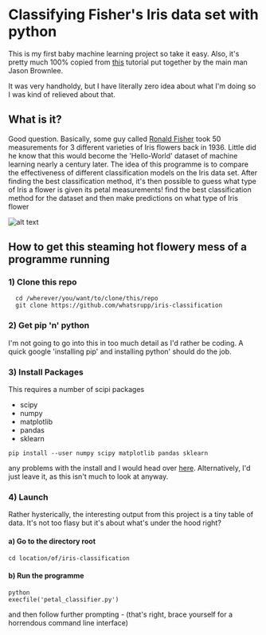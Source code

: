 
# Classifying Fisher's Iris data set with python

This is my first baby machine learning project so take it easy. Also, it's pretty much 100% copied from [this](http://machinelearningmastery.com/machine-learning-in-python-step-by-step/) tutorial put together by the main man Jason Brownlee.

It was very handholdy, but I have literally zero idea about what I'm doing so I was kind of relieved about that.

## What is it?
Good question. Basically, some guy called [Ronald Fisher](https://en.wikipedia.org/wiki/Iris_flower_data_set) took 50 measurements for 3 different varieties of Iris flowers back in 1936. Little did he know that this would become the 'Hello-World' dataset of machine learning nearly a century later.
The idea of this programme is to compare the effectiveness of different classification models on the Iris data set. After finding the best classification method, it's then possible to guess what type of Iris a flower is given its petal measurements! find the best classification method for the dataset and then make predictions on what type of Iris flower

![alt text](https://maxpull-gdvuch3veo.netdna-ssl.com/wp-content/uploads/2012/05/Siberian-iris.jpg "Sick Flower Pic")



## How to get this steaming hot flowery mess of a programme running
### 1) Clone this repo
```
  cd /wherever/you/want/to/clone/this/repo
  git clone https://github.com/whatsrupp/iris-classification
```
### 2) Get pip 'n' python 
I'm not going to go into this in too much detail as I'd rather be coding. A quick google 'installing pip' and installing python' should do the job.
### 3) Install Packages
This requires a number of scipi packages
- scipy
- numpy
- matplotlib
- pandas
- sklearn

```
pip install --user numpy scipy matplotlib pandas sklearn
```
any problems with the install and I would head over [here](https://www.scipy.org/install.html). Alternatively, I'd just leave it, as this isn't much to look at anyway.

### 4) Launch

Rather hysterically, the interesting output from this project is a tiny table of data. It's not too flasy but it's about what's under the hood right?

#### a) Go to the directory root
```
cd location/of/iris-classification
```
#### b) Run the programme
```
python
execfile('petal_classifier.py')
```
and then follow further prompting - (that's right, brace yourself for a horrendous command line interface)



